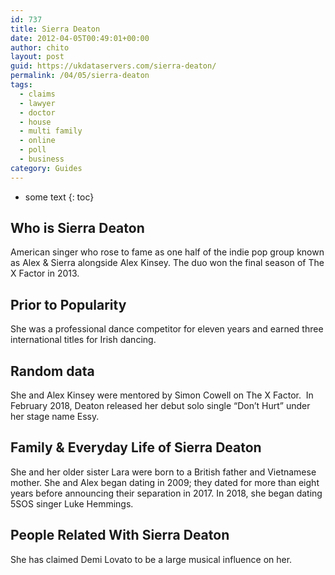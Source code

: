 ```yaml
---
id: 737
title: Sierra Deaton
date: 2012-04-05T00:49:01+00:00
author: chito
layout: post
guid: https://ukdataservers.com/sierra-deaton/
permalink: /04/05/sierra-deaton
tags:
  - claims
  - lawyer
  - doctor
  - house
  - multi family
  - online
  - poll
  - business
category: Guides
---
```


* some text
{: toc}
          
          
## Who is  Sierra Deaton
                  
                  
                  
American singer who rose to fame as one half of the indie pop group known as Alex & Sierra alongside Alex Kinsey. The duo won the final season of The X Factor in 2013. 
                  
                
                
                
## Prior to Popularity 
                  
                  
                  
She was a professional dance competitor for eleven years and earned three international titles for Irish dancing. 
                  
                
                
                
## Random data 
                  
                  
                  
She and Alex Kinsey were mentored by Simon Cowell on The X Factor.  In February 2018, Deaton released her debut solo single &#8220;Don&#8217;t Hurt&#8221; under her stage name Essy.
                  
                
                
                
## Family & Everyday Life of Sierra Deaton
                  
                  
                  
She and her older sister Lara were born to a British father and Vietnamese mother. She and Alex began dating in 2009; they dated for more than eight years before announcing their separation in 2017. In 2018, she began dating 5SOS singer Luke Hemmings.
                  
                
                
                
## People Related With  Sierra Deaton
                  
                  
                  
She has claimed Demi Lovato to be a large musical influence on her. 
                  
                
              
            
          
          
          
    
    
  
